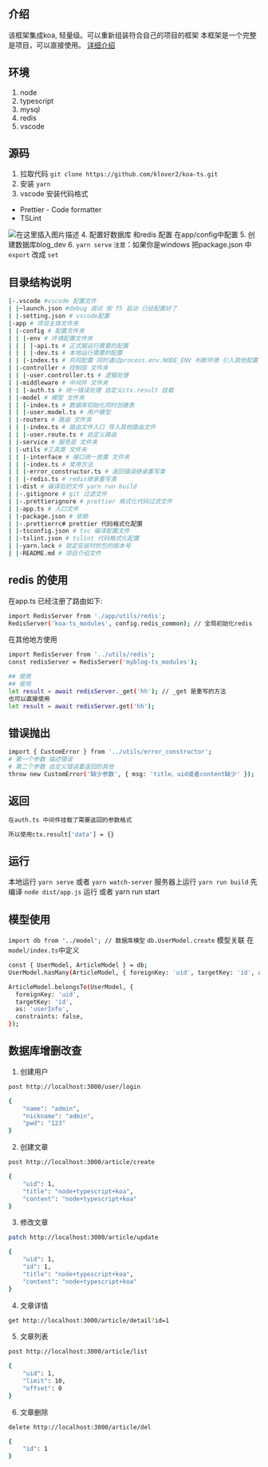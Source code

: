 ## 介绍
该框架集成koa, 轻量级。可以重新组装符合自己的项目的框架
本框架是一个完整是项目，可以直接使用。
[详细介绍](https://blog.csdn.net/weixin_43110609/article/details/110956578)
## 环境
1. node 
2. typescript 
3. mysql
4. redis
5. vscode

## 源码
1. 拉取代码
`git clone https://github.com/klover2/koa-ts.git`
2. 安装
`yarn`
3. vscode 安装代码格式
* Prettier - Code formatter
* TSLint

![在这里插入图片描述](https://img-blog.csdnimg.cn/20201210165013754.png?x-oss-process=image/watermark,type_ZmFuZ3poZW5naGVpdGk,shadow_10,text_aHR0cHM6Ly9ibG9nLmNzZG4ubmV0L3dlaXhpbl80MzExMDYwOQ==,size_16,color_FFFFFF,t_70#pic_center)
4. 配置好数据库 和redis 配置 在app/config中配置
5. 创建数据库blog_dev
6. `yarn serve`
`注意`：如果你是windows 把package.json 中`export` 改成 `set`
## 目录结构说明
```bash
|-.vscode #vscode 配置文件
| |─launch.json #debug 调试 按 f5 启动 已经配置好了
| |-setting.json # vscode配置
|-app # 项目主体文件夹
| |-config # 配置文件夹
| | |-env # 环境配置文件夹
| | | |-api.ts # 正式服运行需要的配置
| | | |-dev.ts # 本地运行需要的配置
| | |-index.ts # 共同配置 同时通过process.env.NODE_ENV 判断环境 引入其他配置
| |-controller # 控制层 文件夹
| | |-user.controller.ts # 逻辑处理
| |-middleware # 中间件 文件夹
| | |-auth.ts # 统一错误处理 自定义ctx.result 挂载
| |-model # 模型 文件夹
| | |-index.ts # 数据库初始化同时创建表
| | |-user.model.ts # 用户模型
| |-routers # 路由 文件夹
| | |-index.ts # 路由文件入口 导入其他路由文件
| | |-user.route.ts # 自定义路由
| |-service # 服务层 文件夹
| |-utils #工具类 文件夹
| | |-interface # 接口统一放置 文件夹
| | |-index.ts # 常用方法
| | |-error_constructor.ts # 返回错误继承重写类
| | |-redis.ts # redis继承重写类
| |-dist # 编译后的文件 yarn run build
| |-.gitignore # git 过滤文件
| |-.prettierignore # prettier 格式化代码过滤文件
| |-app.ts # 入口文件
| |-package.json # 依赖
| |-.prettierrc# prettier 代码格式化配置
| |-tsconfig.json # tsc 编译配置文件
| |-tslint.json # tslint 代码格式化配置
| |-yarn.lock # 锁定安装时的包的版本号
| |-README.md # 项目介绍文件
```

## redis 的使用
在app.ts 已经注册了路由如下:
```bash
import RedisServer from './app/utils/redis';
RedisServer('koa-ts_modules', config.redis_common); // 全局初始化redis
```

在其他地方使用
```bash
import RedisServer from '../utils/redis';
const redisServer = RedisServer('myblog-ts_modules');

## 使用
## 使用
let result = await redisServer._get('hh'); // _get 是重写的方法
也可以直接使用
let result = await redisServer.get('hh');
```

## 错误抛出
```bash
import { CustomError } from '../utils/error_constructor';
# 第一个参数 描述错误
# 第二个参数 自定义错误要返回的其他
throw new CustomError('缺少参数', { msg: 'title、uid或者content缺少' });
```

## 返回
```bash
在auth.ts 中间件挂载了需要返回的参数格式

所以使用ctx.result['data'] = {}
```

## 运行
本地运行
`yarn serve` 或者 `yarn watch-server`
服务器上运行
`yarn run build` 先编译
`node dist/app.js` 运行 或者 yarn run start 

## 模型使用
`import db from '../model'; // 数据库模型`
`db.UserModel.create`
模型关联 在`model/index.ts`中定义
```bash
const { UserModel, ArticleModel } = db;
UserModel.hasMany(ArticleModel, { foreignKey: 'uid', targetKey: 'id', as: 'artcleInfo' });

ArticleModel.belongsTo(UserModel, {
  foreignKey: 'uid',
  targetKey: 'id',
  as: 'userInfo',
  constraints: false,
});
```

## 数据库增删改查
1. 创建用户
```bash
post http://localhost:3000/user/login

{
    "name": "admin",
    "nickname": "admin",
    "pwd": "123"
}
```

2. 创建文章
```bash
post http://localhost:3000/article/create

{
    "uid": 1,
    "title": "node+typescript+koa",
    "content": "node+typescript+koa"
}
```
3. 修改文章
```bash
patch http://localhost:3000/article/update

{
    "uid": 1,
    "id": 1,
    "title": "node+typescript+koa",
    "content": "node+typescript+koa"
}
```
4. 文章详情
```bash
get http://localhost:3000/article/detail?id=1
```
5. 文章列表
```bash
post http://localhost:3000/article/list

{
    "uid": 1,
    "limit": 10,
    "offset": 0
}
```
6. 文章删除
```bash
delete http://localhost:3000/article/del

{
    "id": 1
}
```
